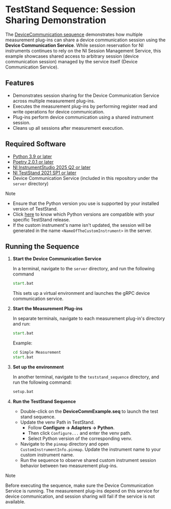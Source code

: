 # TestStand Sequence: Session Sharing Demonstration

The [DeviceCommunication sequence](DeviceCommExample.seq) demonstrates how multiple measurement plug-ins can share a device communication session using the **Device Communication Service**. While session reservation for NI instruments continues to rely on the NI Session Management Service, this example showcases shared access to arbitrary session (device communication session) managed by the service itself (Device Communication Service).

## Features

- Demonstrates session sharing for the Device Communication Service across multiple measurement plug-ins.
- Executes the measurement plug-ins by performing register read and write operations for device communication.
- Plug-ins perform device communication using a shared instrument session.
- Cleans up all sessions after measurement execution.

## Required Software

- [Python 3.9 or later](https://www.python.org/downloads/release/python-390/)
- [Poetry 2.0.1 or later](https://python-poetry.org/docs/#installing-with-pipx)
- [NI InstrumentStudio 2025 Q2 or later](https://www.ni.com/en/support/downloads/software-products/download.instrumentstudio.html#564301)
- [NI TestStand 2021 SP1 or later](https://www.ni.com/en/support/downloads/software-products/download.teststand.html?srsltid=AfmBOoo_2adp0yHttIHxht7_1p04xsEByXulfCtGh8yQi01DZ-yNxZFo#445937)
- Device Communication Service (included in this repository under the `server` directory)

>[!Note]
>
> - Ensure that the Python version you use is supported by your installed version of TestStand.
> - Click [here](https://knowledge.ni.com/KnowledgeArticleDetails?id=kA03q000000xDgrCAE&l=en-IN#:~:text=Supported%20Python%20Adapters%3A) to know which Python versions are compatible with your specific TestStand release.
> - If the custom instrument's name isn't updated, the session will be generated in the name `<NameOfTheCustomInstrument>` in the server.



## Running the Sequence

1. **Start the Device Communication Service**

    In a terminal, navigate to the `server` directory, and run the following command

    ```cmd
    start.bat
    ```

    This sets up a virtual environment and launches the gRPC device communication service.

2. **Start the Measurement Plug-ins**

    In separate terminals, navigate to each measurement plug-in's directory and run:

    ```cmd
    start.bat
    ```

    Example:

    ```cmd
    cd Simple Measurement
    start.bat
    ```

3. **Set up the environment**

    In another terminal, navigate to the `teststand_sequence` directory, and run the following command:

    ```cmd
    setup.bat
    ```

4. **Run the TestStand Sequence**

    - Double-click on the **DeviceCommExample.seq** to launch the test stand sequence.
    - Update the venv Path in TestStand.
      - Follow **Configure -> Adapters -> Python**.
      - Then click `Configure...` and enter the venv path.
      - Select Python version of the corresponding venv.
    - Navigate to the `pinmap` directory and open `CustomInstrumentInfo.pinmap`. Update the instrument name to your custom instrument name.
    - Run the sequence to observe shared custom instrument session behavior between two measurement plug-ins.

> [!Note]
>
> Before executing the sequence, make sure the Device Communication Service is running. The measurement plug-ins depend on this service for device communication, and session sharing will fail if the service is not available.
